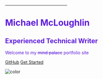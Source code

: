 # 

<hr style='width:40%; border-color:#5e1cda;'>
<h1 style="color: #5e1cda">Michael McLoughlin</h1>
<h2 style="color: #5e1cda">Experienced Technical Writer</h1>
<p style="color: #5e1cda">Welcome to my <strike>mind palace</strike> portfolio site</p>

[GitHub](https://github.com/ditatechwriter/portfolio/)
[Get Started](#main)

<!-- background color -->
![color](#ffffff)